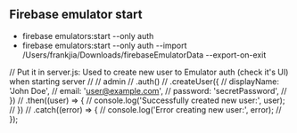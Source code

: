 ## Firebase emulator start

-   firebase emulators:start --only auth
-   firebase emulators:start --only auth --import /Users/frankjia/Downloads/firebaseEmulatorData --export-on-exit


// Put it in server.js: Used to create new user to Emulator auth (check it's UI) when starting server
//
// admin
// .auth()
// .createUser({
// displayName: 'John Doe',
// email: 'user@example.com',
// password: 'secretPassword',
// })
// .then((user) => {
// console.log('Successfully created new user:', user);
// })
// .catch((error) => {
// console.log('Error creating new user:', error);
// });
